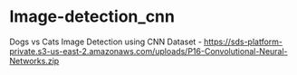 # Image-detection_cnn
Dogs vs Cats Image Detection using CNN 
Dataset - https://sds-platform-private.s3-us-east-2.amazonaws.com/uploads/P16-Convolutional-Neural-Networks.zip
